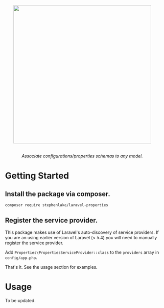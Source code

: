 <h6 align="center">
    <img src="https://raw.githubusercontent.com/stephenlake/laravel-properties/master/docs/assets/laravel-properties.png" width="450"/>
</h6>

<h6 align="center">
    Associate configurations/properties schemas to any model.
</h6>

# Getting Started

## Install the package via composer.

```bash
composer require stephenlake/laravel-properties
```

## Register the service provider.

This package makes use of Laravel's auto-discovery of service providers. If you are an using earlier version of Laravel (&lt; 5.4) you will need to manually register the service provider.

Add `Properties\PropertiesServiceProvider::class` to the `providers` array in `config/app.php`.

That's it. See the usage section for examples.

# Usage
To be updated.
